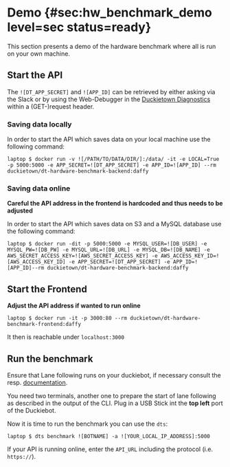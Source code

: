 # Demo {#sec:hw_benchmark_demo level=sec status=ready}

This section presents a demo of the hardware benchmark where all is run on your own machine.

<minitoc/>

## Start the API
The `![DT_APP_SECRET]` and `![APP_ID]` can be retrieved by either asking via the Slack or by using the Web-Debugger in the [Duckietown Diagnostics](https://dashboard.duckietown.org/diagnostics) within a (GET-)request header.
### Saving data locally
In order to start the API which saves data on your local machine use the following command: 

    laptop $ docker run -v ![/PATH/TO/DATA/DIR/]:/data/ -it -e LOCAL=True -p 5000:5000 -e APP_SECRET=![DT_APP_SECRET] -e APP_ID=![APP_ID] --rm duckietown/dt-hardware-benchmark-backend:daffy

### Saving data online
**Careful the API address in the frontend is hardcoded and thus needs to be adjusted**

In order to start the API which saves data on S3 and a MySQL database use the following command: 

    laptop $ docker run -dit -p 5000:5000 -e MYSQL_USER=![DB_USER] -e MYSQL_PW=![DB_PW] -e MYSQL_URL=![DB_URL] -e MYSQL_DB=![DB_NAME] -e AWS_SECRET_ACCESS_KEY=![AWS_SECRET_ACCESS_KEY] -e AWS_ACCESS_KEY_ID=![AWS_ACCESS_KEY_ID] -e APP_SECRET=![DT_APP_SECRET] -e APP_ID=![APP_ID]--rm duckietown/dt-hardware-benchmark-backend:daffy

## Start the Frontend
**Adjust the API address if wanted to run online** 

    laptop $ docker run -it -p 3000:80 --rm duckietown/dt-hardware-benchmark-frontend:daffy

It then is reachable under `localhost:3000`
## Run the benchmark
Ensure that Lane following runs on your duckiebot, if necessary consult the resp. [documentation](https://docs.duckietown.org).

You need two terminals, another one to prepare the start of lane following as described in the output of the CLI. Plug in a USB Stick int the **top left** port of the Duckiebot.

Now it is time to run the benchmark you can use the `dts`:

    laptop $ dts benchmark ![BOTNAME] -a ![YOUR_LOCAL_IP_ADDRESS]:5000

If your API is running online, enter the `API_URL` including the protocol (i.e. `https://`). 

